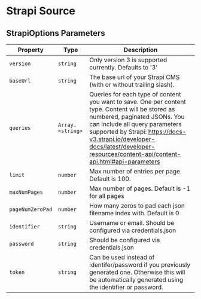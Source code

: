 # Strapi Source


## StrapiOptions Parameters
| Property | Type | Description |
| - | - | - |
| <a name="module_strapi-source.StrapiOptions+version">`version`</a> |  <code>string</code>| Only version 3 is supported currently. Defaults to &#x27;3&#x27; |
| <a name="module_strapi-source.StrapiOptions+baseUrl">`baseUrl`</a> |  <code>string</code>| The base url of your Strapi CMS (with or without trailing slash). |
| <a name="module_strapi-source.StrapiOptions+queries">`queries`</a> |  <code>Array.&lt;string&gt;</code>| Queries for each type of content you want to save. One per content type. Content will be stored  as numbered, paginated JSONs. You can include all query parameters supported by Strapi: https://docs-v3.strapi.io/developer-docs/latest/developer-resources/content-api/content-api.html#api-parameters |
| <a name="module_strapi-source.StrapiOptions+limit">`limit`</a> |  <code>number</code>| Max number of entries per page. Default is 100. |
| <a name="module_strapi-source.StrapiOptions+maxNumPages">`maxNumPages`</a> |  <code>number</code>| Max number of pages. Default is -1 for all pages |
| <a name="module_strapi-source.StrapiOptions+pageNumZeroPad">`pageNumZeroPad`</a> |  <code>number</code>| How many zeros to pad each json filename index with. Default is 0 |
| <a name="module_strapi-source.StrapiOptions+identifier">`identifier`</a> |  <code>string</code>| Username or email. Should be configured via credentials.json |
| <a name="module_strapi-source.StrapiOptions+password">`password`</a> |  <code>string</code>| Should be configured via credentials.json |
| <a name="module_strapi-source.StrapiOptions+token">`token`</a> |  <code>string</code>| Can be used instead of identifer/password if you previously generated one. Otherwise this will be automatically generated using the identifier or password. |
